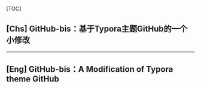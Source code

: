 [TOC]

## [Chs] GitHub-bis：基于Typora主题GitHub的一个小修改



----

## [Eng] GitHub-bis：A Modification of Typora theme GitHub

